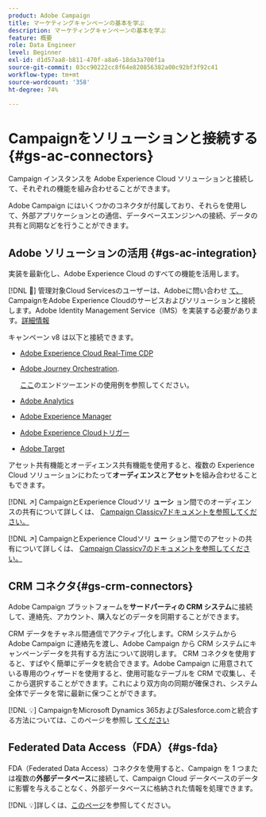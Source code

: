 ```yaml
---
product: Adobe Campaign
title: マーケティングキャンペーンの基本を学ぶ
description: マーケティングキャンペーンの基本を学ぶ
feature: 概要
role: Data Engineer
level: Beginner
exl-id: d1d57aa8-b811-470f-a8a6-18da3a700f1a
source-git-commit: 03cc90222cc8f64e820856382a00c92bf3f92c41
workflow-type: tm+mt
source-wordcount: '358'
ht-degree: 74%

---
```


# Campaignをソリューションと接続する{#gs-ac-connectors}

Campaign インスタンスを Adobe Experience Cloud ソリューションと接続して、それぞれの機能を組み合わせることができます。

Adobe Campaign にはいくつかのコネクタが付属しており、それらを使用して、外部アプリケーションとの通信、データベースエンジンへの接続、データの共有と同期などを行うことができます。

## Adobe ソリューションの活用 {#gs-ac-integration}

実装を最新化し、Adobe Experience Cloud のすべての機能を活用します。

[!DNL :speech_balloon:] 管理対象Cloud Servicesのユーザーは、Adobeに問い合わせ [て、](../start/campaign-faq.md#support) CampaignをAdobe Experience Cloudのサービスおよびソリューションと接続します。Adobe Identity Management Service（IMS）を実装する必要があります。[詳細情報](../start/connect.md#connect-ims)

キャンペーン v8 は以下と接続できます。


* [Adobe Experience Cloud Real-Time CDP](../connect/ac-rtcdp.md)
* [Adobe Journey Orchestration](https://experienceleague.adobe.com/docs/journeys/using/action-journeys/acc-action.html?lang=ja).

   [ここ](https://experienceleague.adobe.com/docs/journeys/using/use-cases-journeys/campaign-classic-use-case.html)のエンドツーエンドの使用例を参照してください。

* [Adobe Analytics](../connect/ac-aa.md)
* [Adobe Experience Manager](../connect/ac-aem.md)
* [Adobe Experience Cloudトリガー](../connect/ac-triggers.md)
* [Adobe Target](../connect/ac-at.md)

アセット共有機能とオーディエンス共有機能を使用すると、複数の Experience Cloud ソリューションにわたって&#x200B;**オーディエンス**&#x200B;と&#x200B;**アセット**&#x200B;を組み合わせることもできます。

[!DNL :arrow_upper_right:] CampaignとExperience Cloudソリ **ューシ** ョン間でのオーディエンスの共有について詳しくは、 [Campaign Classicv7ドキュメントを参照してください。](https://experienceleague.adobe.com/docs/campaign-classic/using/integrating-with-adobe-experience-cloud/audience-sharing/sharing-audiences-with-adobe-experience-cloud.html?lang=ja#integrating-with-adobe-experience-cloud)

[!DNL :arrow_upper_right:] CampaignとExperience Cloudソリ **ュー** ション間でのアセットの共有について詳しくは、 [Campaign Classicv7のドキュメントを参照してください。](https://experienceleague.adobe.com/docs/campaign-classic/using/integrating-with-adobe-experience-cloud/asset-sharing/sharing-assets-with-adobe-experience-cloud.html?lang=ja#integrating-with-adobe-experience-cloud)

## CRM コネクタ{#gs-crm-connectors}

Adobe Campaign プラットフォームを&#x200B;**サードパーティの CRM システム**&#x200B;に接続して、連絡先、アカウント、購入などのデータを同期することができます。

CRM データをチャネル間通信でアクティブ化します。CRM システムから Adobe Campaign に連絡先を渡し、Adobe Campaign から CRM システムにキャンペーンデータを共有する方法について説明します。
CRM コネクタを使用すると、すばやく簡単にデータを統合できます。Adobe Campaign に用意されている専用のウィザードを使用すると、使用可能なテーブルを CRM で収集し、そこから選択することができます。これにより双方向の同期が確保され、システム全体でデータを常に最新に保つことができます。

[!DNL :bulb:] CampaignをMicrosoft Dynamics 365およびSalesforce.comと統合する方法については、このページを参照し [てください](crm.md)

## Federated Data Access（FDA）{#gs-fda}

FDA（Federated Data Access）コネクタを使用すると、Campaign を 1 つまたは複数の&#x200B;**外部データベース**&#x200B;に接続して、Campaign Cloud データベースのデータに影響を与えることなく、外部データベースに格納された情報を処理できます。

[!DNL :bulb:]詳しくは、[このページ](fda.md)を参照してください。


<!-- 
 ## Integrate with social media

Use the **Managing social networks (Social Marketing)** option to interact with customers and prospects via Twitter.

* Send messages - Use Adobe Campaign Social Marketing to send messages on Twitter. Adobe Campaign lets you post messages directly to your twitter account. You can also send direct messages to all your followers.

* Collect new contacts - Adobe Campaign Social Marketing also makes it easy to acquire new contacts via Facebook: contact users and ask them if they want to share their profile information. If they accept, Adobe Campaign automatically recovers the data, which enables you to carry out targeting campaigns and, when possible, to implement cross-channel strategies.

[!DNL :bulb:] Learn how to set up and use Campaign Social Marketing in [this section](../connect/ac-tw.md) -->